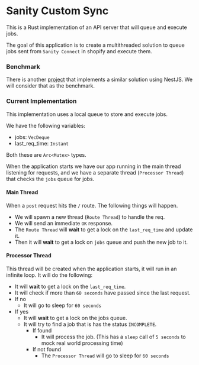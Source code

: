 # Sanity Custom Sync

This is a Rust implementation of an API server that will queue and execute jobs.

The goal of this application is to create a multithreaded solution to queue jobs sent from `Sanity Connect` in shopify and execute them.

### Benchmark

There is another [project](https://github.com/lemon-hive/sanity-custom-sync) that implements a similar solution using NestJS. We will consider that as the benchmark.

### Current Implementation

This implementation uses a local queue to store and execute jobs.

We have the following variables:
- jobs: `VecDeque`
- last_req_time: `Instant`

Both these are `Arc<Mutex>` types.

When the application starts we have our app running in the main thread listening for requests, and we have a separate thread (`Processor Thread`) that checks the `jobs` queue for jobs.

#### Main Thread

When a `post` request hits the `/` route. The following things will happen.

- We will spawn a new thread (`Route Thread`) to handle the req.
- We will send an immediate `OK` response.
- The `Route Thread` will **wait** to get a lock on the `last_req_time` and update it.
- Then it will **wait** to get a lock on `jobs` queue and push the new job to it.

#### Processor Thread

This thread will be created when the application starts, it will run in an infinite loop. It will do the following:

- It will **wait** to get a lock on the `last_req_time`.
- It will check if more than `60 seconds` have passed since the last request.
- If no
  - It will go to sleep for `60 seconds`
- If yes
  - It will **wait** to get a lock on the jobs queue.
  - It will try to find a job that is has the status `INCOMPLETE`.
    - If found
      - It will process the job. (This has a `sleep` call of `5 seconds` to mock real world processing time)
    - If not found
      - The `Processor Thread` will go to sleep for `60 seconds`